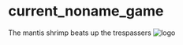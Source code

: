 # current_noname_game
The mantis shrimp beats up the trespassers
![logo](https://github.com/user-attachments/assets/2518a971-b3e9-4d4d-88a6-cfce88dcb90b)
